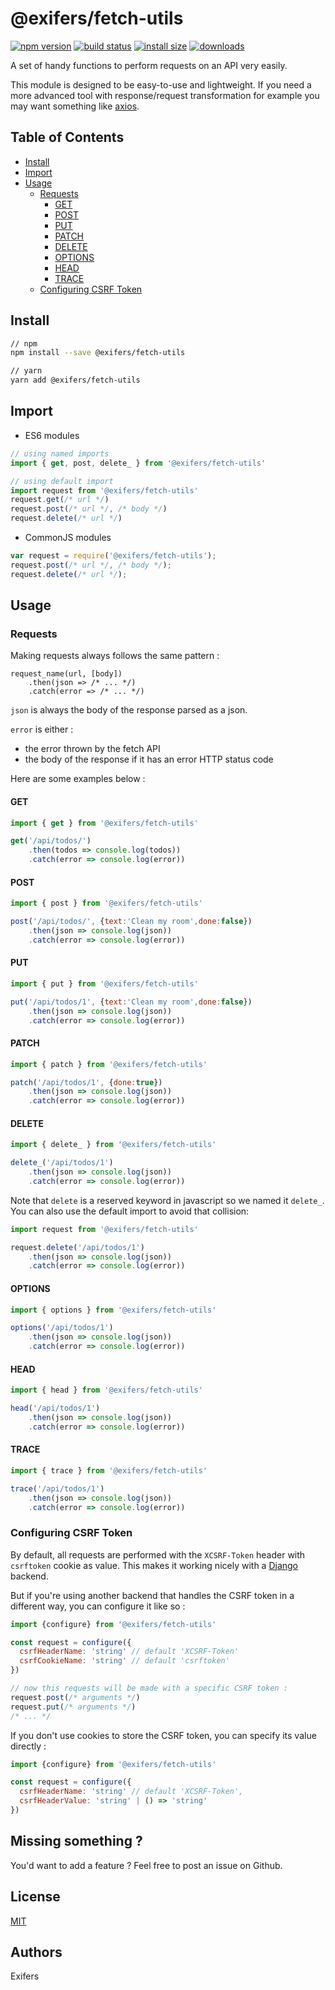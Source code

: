 # @exifers/fetch-utils
[![npm version](https://img.shields.io/npm/v/@exifers/fetch-utils.svg?style=flat-square)](https://www.npmjs.com/package/@exifers/fetch-utils)
[![build status](https://img.shields.io/circleci/build/github/Exifers/fetch-utils)](https://circleci.com/gh/Exifers/fetch-utils)
[![install size](https://badgen.net/packagephobia/install/@exifers/fetch-utils)](https://packagephobia.now.sh/result?p=@exifers/fetch-utils)
[![downloads](https://img.shields.io/npm/dm/@exifers/fetch-utils.svg?style=flat-square)](https://npm-stat.com/charts.html?package=@exifers/fetch-utils)


A set of handy functions to perform requests on an API very easily.  

This module is designed to be easy-to-use and lightweight. If you need a more advanced tool with response/request transformation for example you may want something like [axios](https://www.npmjs.com/package/axios).

## Table of Contents
- [Install](#install)
- [Import](#import)
- [Usage](#usage)
    - [Requests](#requests)
        - [GET](#get)
        - [POST](#post)
        - [PUT](#put)
        - [PATCH](#patch)
        - [DELETE](#delete)
        - [OPTIONS](#options)
        - [HEAD](#head)
        - [TRACE](#trace)
    - [Configuring CSRF Token](#configuring-csrf-token)


## Install
```bash
// npm
npm install --save @exifers/fetch-utils

// yarn
yarn add @exifers/fetch-utils
```

## Import
- ES6 modules
```javascript
// using named imports
import { get, post, delete_ } from '@exifers/fetch-utils'

// using default import
import request from '@exifers/fetch-utils'
request.get(/* url */)
request.post(/* url */, /* body */)
request.delete(/* url */)
```
- CommonJS modules
```javascript
var request = require('@exifers/fetch-utils');
request.post(/* url */, /* body */);
request.delete(/* url */);
```

## Usage
### Requests
Making requests always follows the same pattern :
```
request_name(url, [body])
    .then(json => /* ... */)
    .catch(error => /* ... */)    
```
```json``` is always the body of the response parsed as a json.

```error``` is either :
- the error thrown by the fetch API
- the body of the response if it has an error HTTP status code

Here are some examples below :
#### GET
```javascript
import { get } from '@exifers/fetch-utils'

get('/api/todos/')
    .then(todos => console.log(todos))
    .catch(error => console.log(error))
```
#### POST
```javascript
import { post } from '@exifers/fetch-utils'

post('/api/todos/', {text:'Clean my room',done:false})
    .then(json => console.log(json))
    .catch(error => console.log(error))
```
#### PUT
```javascript
import { put } from '@exifers/fetch-utils'

put('/api/todos/1', {text:'Clean my room',done:false})
    .then(json => console.log(json))
    .catch(error => console.log(error))
```
#### PATCH
```javascript
import { patch } from '@exifers/fetch-utils'

patch('/api/todos/1', {done:true})
    .then(json => console.log(json))
    .catch(error => console.log(error))
```
#### DELETE
```javascript
import { delete_ } from '@exifers/fetch-utils'

delete_('/api/todos/1')
    .then(json => console.log(json))
    .catch(error => console.log(error))
```
Note that ```delete``` is a reserved keyword in javascript so we named it ```delete_```. You can also use the default import to avoid that collision:
```javascript
import request from '@exifers/fetch-utils'

request.delete('/api/todos/1')
    .then(json => console.log(json))
    .catch(error => console.log(error))
```

#### OPTIONS
```javascript
import { options } from '@exifers/fetch-utils'

options('/api/todos/1')
    .then(json => console.log(json))
    .catch(error => console.log(error))
```
#### HEAD
```javascript
import { head } from '@exifers/fetch-utils'

head('/api/todos/1')
    .then(json => console.log(json))
    .catch(error => console.log(error))
```
#### TRACE
```javascript
import { trace } from '@exifers/fetch-utils'

trace('/api/todos/1')
    .then(json => console.log(json))
    .catch(error => console.log(error))
```

### Configuring CSRF Token
By default, all requests are performed with the ```XCSRF-Token``` header with ```csrftoken``` cookie as value. This makes it working nicely with a [Django](https://www.djangoproject.com) backend.

But if you're using another backend that handles the CSRF token in a different way, you can configure it like so :
```javascript
import {configure} from '@exifers/fetch-utils'

const request = configure({
  csrfHeaderName: 'string' // default 'XCSRF-Token'
  csrfCookieName: 'string' // default 'csrftoken'
})

// now this requests will be made with a specific CSRF token :
request.post(/* arguments */)
request.put(/* arguments */)
/* ... */
```
If you don't use cookies to store the CSRF token, you can specify its value directly :
```javascript
import {configure} from '@exifers/fetch-utils'

const request = configure({
  csrfHeaderName: 'string' // default 'XCSRF-Token',
  csrfHeaderValue: 'string' | () => 'string'
})
```

## Missing something ?
You'd want to add a feature ? Feel free to post an issue on Github.

## License
[MIT](https://couto.mit-license.org/)

## Authors
Exifers
